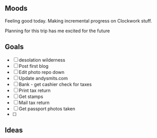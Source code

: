 ## Moods

Feeling good today. Making incremental progress on Clockwork stuff.

Planning for this trip has me excited for the future

## Goals

- [ ] desolation wilderness 
- [ ] Post first blog
- [ ] Edit photo repo down
- [ ] Update andysmits.com
- [ ] Bank - get cashier check for taxes
- [ ] Print tax return
- [ ] Get stamps
- [ ] Mail tax return 
- [ ] Get passport photos taken 
- [ ] 

## Ideas

